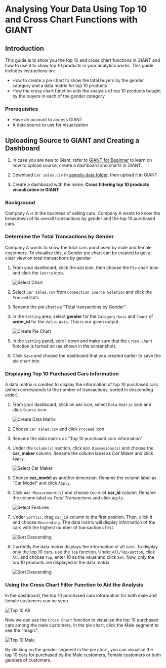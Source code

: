 # Analysing Your Data Using Top 10 and Cross Chart Functions with GIANT 

## Introduction
This guide is to show you the top 10 and cross chart functions in GIANT and how to use it to show top 10 products in your analytics works. This guide includes instructions on:

- How to create a pie chart to show the total buyers by the gender category and a data matrix for top 10 products
- How the cross chart function aids the analysis of top 10 products bought by the buyers in each of the gender category

### Prerequisites
* Have an account to access GIANT
* A data source to use for visualization

## Uploading Source to GIANT and Creating a Dashboard
1. In case you are new to Giant, refer to [GIANT for Beginner](https://github.com/fx-giant/giant-documentations/blob/master/giant/giant-for-beginner.md) to learn on how to upload source, create a dashboard and charts in GIANT.

2. Download `Car sales.csv` in [sample-data folder](sample-data), then upload it in GIANT.

3. Create a dashboard with the name: **Cross filtering top 10 products visualization in GIANT**

### Background

Company A is in the business of selling cars. Company A wants to know the breakdown of its overall transactions by gender and the top 10 purchased cars.

### Determine the Total Transactions by Gender

Company A wants to know the total cars purchased by male and female customers. To visualise this, a Gender pie chart can be created to get a clear view on total transactions by gender

1. From your dashboard, click the `Add` icon, then choose the `Pie` chart icon and click the `Source` icon. 

    ![Select Chart](./images/analysing-using-top-10-and-crossfilter/1-selectPieChart.PNG)

2. Select `Car sales.csv` from `Connection Source Seletion` and click the `Proceed` icon.
3. Rename the pie chart as "Total transactions by Gender".
4. In the `Setting` area, select **gender** for the `Category-Axis` and `Count` of **order_id** for the `Value-Axis`. This is our given output:

    ![Create Pie Chart](./images/analysing-using-top-10-and-crossfilter/2-createPieChart.PNG)

5. In the `Setting` panel, scroll down and make sure that the `Cross Chart` function is turned on (as shown in the screenshot).

6. Click `Save` and choose the dashboard that you created earlier to save the pie chart into.

### Displaying Top 10 Purchased Cars Information

A data matrix is created to display the information of top 10 purchased cars (which corresponds to the number of transactions, sorted in descending order).

1. From your dashboard, click on `Add` icon, select `Data Matrix` icon and click `Source` icon. 

    ![Create Data Matrix](./images/analysing-using-top-10-and-crossfilter/3-selectDataMatrix.PNG)

2. Choose `Car sales.csv` and click `Proceed` icon.
3. Rename the data matrix as "Top 10 purchased cars information".
4. Under the `Column(s)` section, click `Add Dimensions(s)` and choose the **car_maker** column. Rename the column label as *Car Maker* and click `Apply`.

    ![Select Car Maker](./images/analysing-using-top-10-and-crossfilter/4.1-selectCarMaker.PNG)

5. Choose **car_model** as another dimension. Rename the column label as "Car Model" and click `Apply`.
6. Click `Add Measurement(s)` and choose `Count` of **car_id** column. Rename the column label as *Total Transactions* and click `Apply`.

    ![Select Features](./images/analysing-using-top-10-and-crossfilter/4.2-selectFeatures.PNG)

7. Under `Sort(s)`, drag `car_id` column to the first position. Then, click it and choose `Descending`. The data matrix will display information of the cars with the highest number of transactions first.

    ![Sort Descending](./images/analysing-using-top-10-and-crossfilter/5-sortDescending.PNG)

8. Currently the data matrix displays the information of all cars. To display only the top 10 cars, use the `Top` function. Under `All/Top/Bottom`, click `All` and choose `Top`, enter 10 as the value and click `Set`. Now, only the top 10 products are displayed in the data matrix. 

    ![Sort Descending](./images/analysing-using-top-10-and-crossfilter/6-chooseTop10.PNG)

### Using the Cross Chart Filter Function to Aid the Analysis

In the dashboard, the top 10 purchased cars information for both male and female customers can be seen.

![Top 10 All](./images/analysing-using-top-10-and-crossfilter/7-top10All.PNG)

Now we can use the `Cross Chart` function to visualize the top 10 purchased cars among the male customers. In the pie chart, click the Male segment to see the "magic".

![Top 10 Male](./images/analysing-using-top-10-and-crossfilter/8-top10Male.PNG)

By clicking on the gender segment in the pie chart, you can visualise the top 10 cars for purchased by the Male customers, Female customers or both genders of customers.

